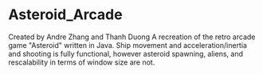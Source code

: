 # Asteroid_Arcade
Created by Andre Zhang and Thanh Duong
A recreation of the retro arcade game "Asteroid" written in Java.
Ship movement and acceleration/inertia and shooting is fully functional, however asteroid spawning, aliens, and rescalability in terms of window size are not.
